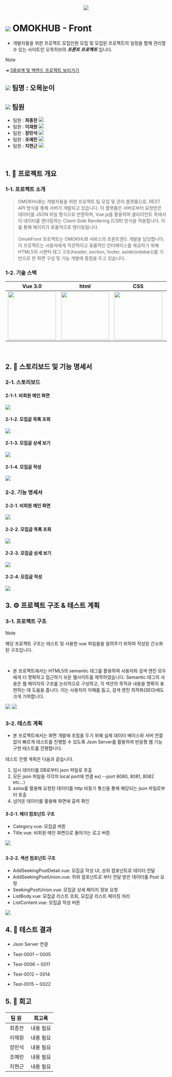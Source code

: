 <p align= "center">
<img src="https://github.com/beyond-sw-camp/be04-3rd-OmokNoonE-OmokFront/blob/main/img/%E1%84%8B%E1%85%A9%E1%84%86%E1%85%A9%E1%86%A8%E1%84%92%E1%85%A5%E1%84%87%E1%85%B3%E1%84%85%E1%85%A9%E1%84%80%E1%85%A9.png"/>
</p>

# <img src="https://github.com/beyond-sw-camp/be04-3rd-OmokNoonE-OmokFront/blob/main/img/%E1%84%8B%E1%85%A9%E1%84%86%E1%85%A9%E1%86%A8%E1%84%82%E1%85%A1%E1%86%AF%E1%84%80%E1%85%A2%E1%84%8B%E1%85%A1%E1%84%8B%E1%85%B5%E1%84%8F%E1%85%A9%E1%86%AB.png"/> OMOKHUB - Front

- 개발자들을 위한 프로젝트 모집인원 모집 및 모집된 프로젝트의 일정을 함께 관리할 수 있는 사이트인 오목허브의 ***프론트 프로젝트*** 입니다.

> [!NOTE]
  ➔ <a href="https://github.com/beyond-sw-camp/be04-2nd-OmokNoonE-Omokhub">DB설계 및 백엔드 프로젝트 보러가기</a>

##  <img src="https://github.com/beyond-sw-camp/be04-3rd-OmokNoonE-OmokFront/blob/main/img/%E1%84%8B%E1%85%A9%E1%84%86%E1%85%A9%E1%86%A8%E1%84%80%E1%85%B5%E1%84%87%E1%85%A9%E1%86%AB%E1%84%8C%E1%85%A1%E1%86%A8%E1%84%8B%E1%85%B3%E1%86%AB.png"/> 팀명 : 오목눈이

##  <img src="https://github.com/beyond-sw-camp/be04-3rd-OmokNoonE-OmokFront/blob/main/img/%E1%84%8B%E1%85%A9%E1%84%86%E1%85%A9%E1%86%A8%E1%84%82%E1%85%A9%E1%84%85%E1%85%A2%E1%84%8C%E1%85%A1%E1%86%A8%E1%84%8B%E1%85%B3%E1%86%AB.png"/> 팀원

- 팀원 : **최종찬**
[<img src="https://img.shields.io/badge/Github-Link-181717?logo=Github">](https://github.com/CJC0512)
- 팀원 : **이재원**
[<img src="https://img.shields.io/badge/Github-Link-181717?logo=Github">](https://github.com/jlee38266)
- 팀원 : **장민석**
[<img src="https://img.shields.io/badge/Github-Link-181717?logo=Github">](https://github.com/ms1011)
- 팀원 : **조예린**
[<img src="https://img.shields.io/badge/Github-Link-181717?logo=Github">](https://github.com/orlzlL)
- 팀원 : **지현근**
[<img src="https://img.shields.io/badge/Github-Link-181717?logo=Github">](https://github.com/jihyeongeun)



<br>



##  <p id="1">1. 📑 프로젝트 개요</p>

### <p id="1-1">1-1. 프로젝트 소개</p>
> OMOKHUB는 개발자들을 위한 프로젝트 팀 모집 및 관리 플랫폼으로, REST API 방식을 통해 서버가 개발되고 있습니다. 이 플랫폼은 서버로부터 요청받은 데이터를 JSON 파일 형식으로 반환하며, Vue.js를 활용하여 클라이언트 측에서 이 데이터를 렌더링하는 Client-Side Rendering (CSR) 방식을 적용합니다. 이를 통해 페이지가 효율적으로 렌더링됩니다. <br> <br> OmokFront 프로젝트는 OMOKHUB 서비스의 프론트엔드 개발을 담당합니다. 이 프로젝트는 사용자에게 직관적이고 효율적인 인터페이스를 제공하기 위해 HTML5의 시멘틱 태그 구조(header, section, footer, aside(sidebar))를 기반으로 한 화면 구성 및 기능 개발에 중점을 두고 있습니다.




### <p id="1-2">1-2. 기술 스택</p>

|Vue 3.0|html|CSS|JavaScript|
|---|---|---|---|
|<img src="https://github.com/beyond-sw-camp/be04-3rd-OmokNoonE-OmokFront/blob/main/img/Vue.png" height="150" />|<img src="https://github.com/beyond-sw-camp/be04-3rd-OmokNoonE-OmokFront/blob/main/img/html.png" height="150" />|<img src="https://github.com/beyond-sw-camp/be04-3rd-OmokNoonE-OmokFront/blob/main/img/css.png" height="150" />|<img src="https://github.com/beyond-sw-camp/be04-3rd-OmokNoonE-OmokFront/blob/main/img/js.png" height="150" />|

<br>

##  <p id="2">2. 💬 스토리보드 및 기능 명세서</p>

### <p id="2-1">2-1. 스토리보드</p>
#### 2-1-1. 비회원 메인 화면
<img src="https://github.com/beyond-sw-camp/be04-3rd-OmokNoonE-OmokFront/blob/main/img/%E1%84%89%E1%85%B3%E1%84%90%E1%85%A9%E1%84%85%E1%85%B5%E1%84%87%E1%85%A9%E1%84%83%E1%85%B3_%E1%84%87%E1%85%B5%E1%84%92%E1%85%AC%E1%84%8B%E1%85%AF%E1%86%AB%E1%84%86%E1%85%A6%E1%84%8B%E1%85%B5%E1%86%AB_%E1%84%89%E1%85%AE%E1%84%8C%E1%85%A5%E1%86%BC2.png"/>

#### 2-1-2. 모집글 목록 조회
<img src="https://github.com/beyond-sw-camp/be04-3rd-OmokNoonE-OmokFront/blob/main/img/%E1%84%89%E1%85%B3%E1%84%90%E1%85%A9%E1%84%85%E1%85%B5%E1%84%87%E1%85%A9%E1%84%83%E1%85%B3_%E1%84%86%E1%85%A9%E1%84%8C%E1%85%B5%E1%86%B8%E1%84%80%E1%85%B3%E1%86%AF%E1%84%86%E1%85%A9%E1%86%A8%E1%84%85%E1%85%A9%E1%86%A8_%E1%84%89%E1%85%AE%E1%84%8C%E1%85%A5%E1%86%BC.png"/>

#### 2-1-3. 모집글 상세 보기
<img src="https://github.com/beyond-sw-camp/be04-3rd-OmokNoonE-OmokFront/blob/main/img/%E1%84%89%E1%85%B3%E1%84%90%E1%85%A9%E1%84%85%E1%85%B5%E1%84%87%E1%85%A9%E1%84%83%E1%85%B3_%E1%84%86%E1%85%A9%E1%84%8C%E1%85%B5%E1%86%B8%E1%84%80%E1%85%B3%E1%86%AF%E1%84%89%E1%85%A1%E1%86%BC%E1%84%89%E1%85%A6.png"/>

#### 2-1-4. 모집글 작성
<img src="https://github.com/beyond-sw-camp/be04-3rd-OmokNoonE-OmokFront/blob/main/img/%E1%84%89%E1%85%B3%E1%84%90%E1%85%A9%E1%84%85%E1%85%B5%E1%84%87%E1%85%A9%E1%84%83%E1%85%B3_%E1%84%86%E1%85%A9%E1%84%8C%E1%85%B5%E1%86%B8%E1%84%80%E1%85%B3%E1%86%AF%E1%84%8C%E1%85%A1%E1%86%A8%E1%84%89%E1%85%A5%E1%86%BC_%E1%84%89%E1%85%AE%E1%84%8C%E1%85%A5%E1%86%BC.png"/>

### <p id="2-2">2-2. 기능 명세서</p>
#### 2-2-1. 비회원 메인 화면
<img src="https://github.com/beyond-sw-camp/be04-3rd-OmokNoonE-OmokFront/blob/main/img/%E1%84%80%E1%85%B5%E1%84%82%E1%85%B3%E1%86%BC%E1%84%86%E1%85%A7%E1%86%BC%E1%84%89%E1%85%A6%E1%84%89%E1%85%A5_%E1%84%87%E1%85%B5%E1%84%92%E1%85%AC%E1%84%8B%E1%85%AF%E1%86%AB%E1%84%86%E1%85%A6%E1%84%8B%E1%85%B5%E1%86%AB_%E1%84%89%E1%85%AE%E1%84%8C%E1%85%A5%E1%86%BC.png"/>

#### 2-2-2. 모집글 목록 조회
<img src="https://github.com/beyond-sw-camp/be04-3rd-OmokNoonE-OmokFront/blob/main/img/%E1%84%80%E1%85%B5%E1%84%82%E1%85%B3%E1%86%BC%E1%84%86%E1%85%A7%E1%86%BC%E1%84%89%E1%85%A6%E1%84%89%E1%85%A5_%E1%84%86%E1%85%A9%E1%84%8C%E1%85%B5%E1%86%B8%E1%84%80%E1%85%B3%E1%86%AF%E1%84%86%E1%85%A9%E1%86%A8%E1%84%85%E1%85%A9%E1%86%A8_%E1%84%89%E1%85%AE%E1%84%8C%E1%85%A5%E1%86%BC.png"/>

#### 2-2-3. 모집글 상세 보기
<img src="https://github.com/beyond-sw-camp/be04-3rd-OmokNoonE-OmokFront/blob/main/img/%E1%84%80%E1%85%B5%E1%84%82%E1%85%B3%E1%86%BC%E1%84%86%E1%85%A7%E1%86%BC%E1%84%89%E1%85%A6%E1%84%89%E1%85%A5_%E1%84%86%E1%85%A9%E1%84%8C%E1%85%B5%E1%86%B8%E1%84%80%E1%85%B3%E1%86%AF%E1%84%89%E1%85%A1%E1%86%BC%E1%84%89%E1%85%A6_%E1%84%89%E1%85%AE%E1%84%8C%E1%85%A5%E1%86%BC.png"/>

#### 2-2-4. 모집글 작성
<img src="https://github.com/beyond-sw-camp/be04-3rd-OmokNoonE-OmokFront/blob/main/img/%E1%84%80%E1%85%B5%E1%84%82%E1%85%B3%E1%86%BC%E1%84%86%E1%85%A7%E1%86%BC%E1%84%89%E1%85%A6%E1%84%89%E1%85%A5_%E1%84%86%E1%85%A9%E1%84%8C%E1%85%B5%E1%86%B8%E1%84%80%E1%85%B3%E1%86%AF%E1%84%8C%E1%85%A1%E1%86%A8%E1%84%89%E1%85%A5%E1%86%BC_%E1%84%89%E1%85%AE%E1%84%8C%E1%85%A5%E1%86%BC.png"/>


<br>

##  <p id="3">3. ⚙️ 프로젝트 구조 & 테스트 계획</p>

### 3-1. 프로젝트 구조
> [!NOTE]
해당 프로젝트 구조는 테스트 및 사용한 vue 파일들을 알려주기 위하여 작성된 간소화 된 구조입니다.

<br>

- 본 프로젝트에서는 HTML5의 semantic 태그를 활용하여 사용자와 검색 엔진 모두에게 더 명확하고 접근하기 쉬운 웹사이트를 제작하였습니다. Semantic 태그의 사용은 웹 페이지의 구조를 논리적으로 구성하고, 각 섹션의 목적과 내용을 명확히 표현하는 데 도움을 줍니다. 이는 사용자의 이해를 돕고, 검색 엔진 최적화(SEO)에도 크게 기여합니다.

<img src="https://github.com/beyond-sw-camp/be04-3rd-OmokNoonE-OmokFront/blob/main/img/SegmanticTag_%E1%84%89%E1%85%AE%E1%84%8C%E1%85%A5%E1%86%BC2.png"/>

<img src="https://github.com/beyond-sw-camp/be04-3rd-OmokNoonE-OmokFront/blob/main/img/%E1%84%91%E1%85%B3%E1%84%85%E1%85%A9%E1%84%8C%E1%85%A6%E1%86%A8%E1%84%90%E1%85%B3%E1%84%80%E1%85%AE%E1%84%8C%E1%85%A9_%E1%84%89%E1%85%AE%E1%84%8C%E1%85%A5%E1%86%BC2.png"/>

## 

### 3-2. 테스트 계획
- 본 프로젝트에서는 화면 개발에 초점을 두기 위해 실제 데이터 베이스와 서버 연결 없이 빠르게 테스트를 진행할 수 있도록 Json Server를 활용하여 반응형 웹 기능 구현 테스트를 진행합니다.

테스트 진행 계획은 다음과 같습니다.
1. 임시 데이터를 DB로부터 json 파일로 추출
2. 모든 json 파일을 각각의 local port에 연결 ex)  --port 8080, 8081, 8082 etc...)
3. axios를 활용해 요청된 데이터를 http 비동기 통신을 통해 해당되는 json 파일로부터 호출
4. 넘어온 데이터를 활용해 화면에 출력 확인

#### 3-2-1. 헤더 컴포넌트 구조

- Category.vue: 모집글 버튼<br>
- Title.vue: 비회원 메인 화면으로 돌아가는 로고 버튼<br>

<img src="https://github.com/beyond-sw-camp/be04-3rd-OmokNoonE-OmokFront/blob/main/img/%E1%84%92%E1%85%A6%E1%84%83%E1%85%A5%E1%84%90%E1%85%A6%E1%84%89%E1%85%B3%E1%84%90%E1%85%B3%E1%84%89%E1%85%AE%E1%84%8C%E1%85%A5%E1%86%BC%E1%84%87%E1%85%A9%E1%86%AB.png"/>

##

#### 3-2-2. 섹션 컴포넌트 구조

- AddSeekingPostDetail.vue: 모집글 작성 UI, 상위 컴포넌트로 데이터 전달
- AddSeekingPostUnion.vue: 하위 컴포넌트로 부터 전달 받은 데이터를 Post 요청
- SeekingPostUnion.vue: 모집글 상세 페이지 정보 요청
- ListBody.vue: 모집글 리스트 조회, 모집글 리스트 페이징 처리
- ListContent.vue: 모집글 작성 버튼

<img src="https://github.com/beyond-sw-camp/be04-3rd-OmokNoonE-OmokFront/blob/main/img/%E1%84%89%E1%85%A6%E1%86%A8%E1%84%89%E1%85%A7%E1%86%AB%E1%84%90%E1%85%A6%E1%84%89%E1%85%B3%E1%84%90%E1%85%B3_%E1%84%89%E1%85%AE%E1%84%8C%E1%85%A5%E1%86%BC2.png"/>

<br>

##  <p id="4">4. 🎯 테스트 결과</p>
- Json Server 연결

- Test-0001 ~ 0005

- Test-0006 ~ 0011

- Test-0012 ~ 0014

- Test-0015 ~ 0022




##  <p id="5">5. 🤔 회고</p>

|&nbsp;&nbsp;팀&nbsp;원&nbsp;&nbsp;&nbsp;|회고록|
|:---:|---|
|최종찬| 내용 필요 |
|이재원| 내용 필요 |
|장민석| 내용 필요 |
|조예린| 내용 필요 |
|지현근| 내용 필요 |




